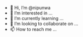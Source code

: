 - 👋 Hi, I’m @nipunwa
- 👀 I’m interested in ...
- 🌱 I’m currently learning ...
- 💞️ I’m looking to collaborate on ...
- 📫 How to reach me ...

<!---
nipunwa/nipunwa is a ✨ special ✨ repository because its `README.md` (this file) appears on your GitHub profile.
You can click the Preview link to take a look at your changes.
--->
